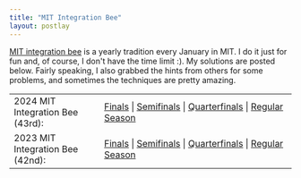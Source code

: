 ```yaml
---
title: "MIT Integration Bee"
layout: postlay
---
```


<p><a href="https://math.mit.edu/~yyao1/integrationbee.html" target="_blank">MIT integration bee</a> is a yearly tradition every January in MIT. I do it just for fun and, of course, I don't have the time limit :). My solutions are posted below. Fairly speaking, I also grabbed the hints from others for some problems, and sometimes the techniques are pretty amazing.</p>

<table style="width: 100%;">
  <col width="32%;">
  <col width="68%;">
  <tr>
    <td>2024 MIT Integration Bee (43rd):</td>
    <td>
    <a href="{{ site.url }}{{ site.baseurl }}/_data/files/MIT_integration/2024_Finals.pdf" target="_blank">Finals</a> | <a href="{{ site.url }}{{ site.baseurl }}/_data/files/MIT_integration/2024_Semifinals.pdf" target="_blank">Semifinals</a> | <a href="{{ site.url }}{{ site.baseurl }}/_data/files/MIT_integration/2024_Quarterfinals.pdf" target="_blank">Quarterfinals</a> | <a href="{{ site.url }}{{ site.baseurl }}/_data/files/MIT_integration/2024_Regular.pdf" target="_blank">Regular Season</a>
    </td>
  </tr>
  <tr>
    <td>2023 MIT Integration Bee (42nd):</td>
    <td>
    <a href="{{ site.url }}{{ site.baseurl }}/_data/files/MIT_integration/2023_Finals.pdf" target="_blank">Finals</a> | <a href="{{ site.url }}{{ site.baseurl }}/_data/files/MIT_integration/2023_Semifinals.pdf" target="_blank">Semifinals</a> | <a href="{{ site.url }}{{ site.baseurl }}/_data/files/MIT_integration/2023_Quarterfinals.pdf" target="_blank">Quarterfinals</a> | <a href="{{ site.url }}{{ site.baseurl }}/_data/files/MIT_integration/2023_Regular.pdf" target="_blank">Regular Season</a>
    </td>
  </tr>
</table>